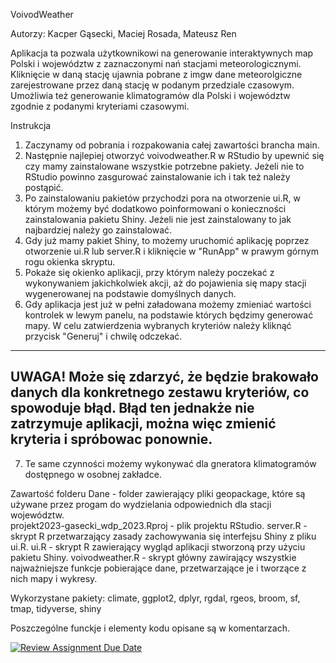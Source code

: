 VoivodWeather

  Autorzy: Kacper Gąsecki, Maciej Rosada, Mateusz Ren

Aplikacja ta pozwala użytkownikowi na generowanie interaktywnych map Polski i województw z zaznaczonymi nań stacjami meteorologicznymi. Kliknięcie w daną stację ujawnia pobrane z imgw dane meteorolgiczne zarejestrowane przez daną stację w podanym przedziale czasowym. Umożliwia też generowanie klimatogramów dla Polski i województw zgodnie z podanymi kryteriami czasowymi.

Instrukcja
  1. Zaczynamy od pobrania i rozpakowania całej zawartości brancha main.
  2. Następnie najlepiej otworzyć voivodweather.R w RStudio by upewnić się czy mamy zainstalowane wszystkie potrzebne pakiety. Jeżeli nie to RStudio powinno zasgurować      zainstalowanie ich i tak też należy postąpić. 
  3. Po zainstalowaniu pakietów przychodzi pora na otworzenie ui.R, w którym możemy być dodatkowo poinformowani o konieczności zainstalowania pakietu Shiny. Jeżeli nie      jest zainstalowany to jak najbardziej należy go zainstalować.
  4. Gdy już mamy pakiet Shiny, to możemy uruchomić aplikację poprzez otworzenie ui.R lub server.R i kliknięcie w "RunApp" w prawym górnym rogu okienka skryptu.
  5. Pokaże się okienko aplikacji, przy którym należy poczekać z wykonywaniem jakichkolwiek akcji, aż do pojawienia się mapy stacji wygenerowanej na 
     podstawie domyślnych danych.
  6. Gdy aplikacja jest już w pełni załadowana możemy zmieniać wartości kontrolek w lewym panelu, na podstawie których będzimy generować mapy. W celu 
     zatwierdzenia wybranych kryteriów należy kliknąć przycisk "Generuj" i chwilę odczekać. 
  -----------------------------------------------------------------------------------------------------------------------------------------------------------
  UWAGA! Może się zdarzyć, że będzie brakowało danych dla konkretnego zestawu kryteriów, co spowoduje błąd. Błąd ten jednakże nie zatrzymuje aplikacji, można 
  więc zmienić kryteria i spróbowac ponownie.
  -----------------------------------------------------------------------------------------------------------------------------------------------------------
  7. Te same czynności możemy wykonywać dla gneratora klimatogramów dostępnego w osobnej zakładce.
  
Zawartość folderu
  Dane - folder zawierający pliki geopackage, które są używane przez progam do wydzielania odpowiednich dla stacji województw. <br>
  projekt2023-gasecki_wdp_2023.Rproj - plik projektu RStudio.
  server.R - skrypt R przetwarzający zasady zachowywania się interfejsu Shiny z pliku ui.R.
  ui.R - skrypt R zawierający wygląd aplikacji stworzoną przy użyciu pakietu Shiny.
  voivodweather.R - skrypt główny zawirający wszystkie najważniejsze funkcje pobierające dane, przetwarzające je i tworzące z nich mapy i wykresy.
  
Wykorzystane pakiety:
  climate,
  ggplot2,
  dplyr,
  rgdal,
  rgeos,
  broom,
  sf,
  tmap,
  tidyverse,
  shiny
  
Poszczególne funckje i elementy kodu opisane są w komentarzach.
  
[![Review Assignment Due Date](https://classroom.github.com/assets/deadline-readme-button-8d59dc4de5201274e310e4c54b9627a8934c3b88527886e3b421487c677d23eb.svg)](https://classroom.github.com/a/tauthlex)
